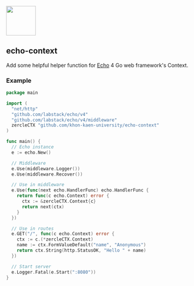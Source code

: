 <a href="https://echo.labstack.com"><img height="80" src="https://cdn.labstack.com/images/echo-logo.svg"></a>

## echo-context

Add some helpful helper function for [Echo](https://github.com/labstack/echo) 4 Go web framework's Context.

### Example

```go
package main

import (
  "net/http"
  "github.com/labstack/echo/v4"
  "github.com/labstack/echo/v4/middleware"
  zercleCTX "github.com/khon-kaen-university/echo-context"
)

func main() {
  // Echo instance
  e := echo.New()

  // Middleware
  e.Use(middleware.Logger())
  e.Use(middleware.Recover())

  // Use in middleware
  e.Use(func(next echo.HandlerFunc) echo.HandlerFunc {
    return func(c echo.Context) error {
      ctx := &zercleCTX.Context{c}
      return next(ctx)
    }
  })

  // Use in routes
  e.GET("/", func(c echo.Context) error {
    ctx := c.(*zercleCTX.Context)
    name := ctx.FormValueDefault("name", "Anonymous")
    return ctx.String(http.StatusOK, "Hello " + name)
  })

  // Start server
  e.Logger.Fatal(e.Start(":8080"))
}
```
